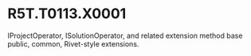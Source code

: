 # R5T.T0113.X0001
IProjectOperator, ISolutionOperator, and related extension method base public, common, Rivet-style extensions.
